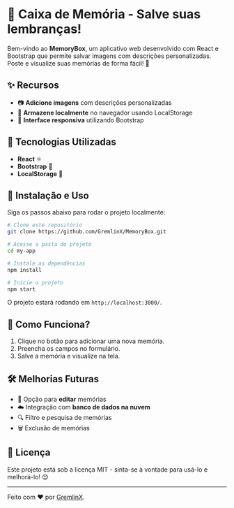 # 📸 Caixa de Memória - Salve suas lembranças!

Bem-vindo ao **MemoryBox**, um aplicativo web desenvolvido com React e Bootstrap que permite salvar imagens com descrições personalizadas. Poste e visualize suas memórias de forma fácil! 🚀

## ✨ Recursos
- 📷 **Adicione imagens** com descrições personalizadas
- 💾 **Armazene localmente** no navegador usando LocalStorage
- 🎨 **Interface responsiva** utilizando Bootstrap

## 🚀 Tecnologias Utilizadas
- **React** ⚛️
- **Bootstrap** 🎨
- **LocalStorage** 💾

## 📂 Instalação e Uso
Siga os passos abaixo para rodar o projeto localmente:

```bash
# Clone este repositório
git clone https://github.com/GremlinX/MemoryBox.git

# Acesse a pasta do projeto
cd my-app

# Instale as dependências
npm install

# Inicie o projeto
npm start
```

O projeto estará rodando em `http://localhost:3000/`.

## 📌 Como Funciona?
1. Clique no botão para adicionar uma nova memória.
2. Preencha os campos no formulário.
3. Salve a memória e visualize na tela.

## 🛠 Melhorias Futuras
- 🔄 Opção para **editar** memórias
- ☁️ Integração com **banco de dados na nuvem**
- 🔍 Filtro e pesquisa de memórias
- 🗑 Exclusão de memórias

## 📜 Licença
Este projeto está sob a licença MIT - sinta-se à vontade para usá-lo e melhorá-lo! 😊

---
Feito com ❤️ por [GremlinX](https://github.com/GremlinX).
